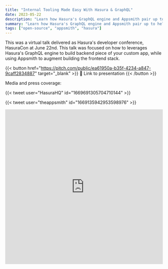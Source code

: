 ```yaml
---
title: "Internal Tooling Made Easy With Hasura & GraphQL"
date: 2023-05-22
description: "Learn how Hasura's GraphQL engine and Appsmith pair up to help you build powerful apps"
summary: "Learn how Hasura's GraphQL engine and Appsmith pair up to help you build powerful apps"
tags: ["open-source", "appsmith", "hasura"]
---
```


This was a virtual talk delivered as Hasura's developer conference, HasuraCon at
June 22nd. This talk was focused on how to leverages Hasura's GraphQL engine to
build backend piece of your custom app, while using Appsmith to augment building
the frontend stack.

{{< button href="https://pitch.com/public/ea61950a-b35f-4234-a847-9caff2834887" target="_blank" >}}
🔗 Link to presentation
{{< /button >}}

Media and press coverage:

{{< tweet user="HasuraHQ" id="1669691305704710144" >}}

{{< tweet user="theappsmith" id="1669135942953598976" >}}

<iframe src="https://www.linkedin.com/embed/feed/update/urn:li:share:7072647348471902208" allowfullscreen="" title="Embedded post" width="504" height="496" frameborder="0"></iframe>
